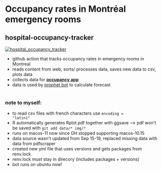 # Occupancy rates in Montréal emergency rooms
## hospital-occupancy-tracker
[![hospital_occupancy_tracker](https://github.com/jlomako/hospital-occupancy-tracker/actions/workflows/hospital_occupancy_tracker.yml/badge.svg)](https://github.com/jlomako/hospital-occupancy-tracker/actions/workflows/hospital_occupancy_tracker.yml)

* github action that tracks occupancy rates in emergency rooms in Montreal
* reads content from web, sorts/ processes data, saves new data to csv, plots data
* collects data for <a href = "https://jlomako.shinyapps.io/occupancy_app/"><b>
occupancy app</b></a>
* data is used by <a href="https://github.com/jlomako/prophet-bot">prophet bot</a> to calculate forecast
<br><br>
 


### note to myself:
* to read csv files with french characters use <code>encoding = "latin1"</code>
* R automatically generates Rplot.pdf together with ggsave --> pdf won't be saved with <code>git add data/* img/*</code>
* runs on macos-11 now since GH stopped supporting macos-10.15
* data source wasn't updated from Sep 15-19, replaced missing data with data from pdfscraper
* created new yml file that uses versions and gets packages from renv.lock
* renv.lock must stay in direcory (includes packages + versions)
* bot runs on ubuntu now!
